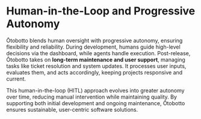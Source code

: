 # Human-in-the-Loop and Progressive Autonomy

Ōtobotto blends human oversight with progressive autonomy, ensuring flexibility and reliability. During development, humans guide high-level decisions via the dashboard, while agents handle execution. Post-release, Ōtobotto takes on **long-term maintenance and user support**, managing tasks like ticket resolution and system updates. It processes user inputs, evaluates them, and acts accordingly, keeping projects responsive and current.

This human-in-the-loop (HITL) approach evolves into greater autonomy over time, reducing manual intervention while maintaining quality. By supporting both initial development and ongoing maintenance, Ōtobotto ensures sustainable, user-centric software solutions.